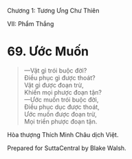  

Chương 1: Tương Ưng Chư Thiên

VII: Phẩm Thắng

# 69\. Ước Muốn

> —Vật gì trói buộc đời?  
> Ðiều phục gì được thoát?  
> Vật gì được đoạn trừ,  
> Khiến mọi phược đoạn tận?  
> —Ước muốn trói buộc đời,  
> Ðiều phục dục được thoát,  
> Ước muốn được đoạn trừ,  
> Mọi triền phược đoạn tận.

Hòa thượng Thích Minh Châu dịch Việt.

Prepared for SuttaCentral by Blake Walsh.
